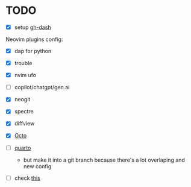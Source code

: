 # TODO

- [X] setup [gh-dash](https://dlvhdr.github.io/gh-dash/configuration/)

Neovim plugins config:

- [X] dap for python
- [X] trouble
- [X] nvim ufo
- [ ] copilot/chatgpt/gen.ai
- [X] neogit
- [X] spectre
- [X] diffview
- [X] [Octo](https://github.com/pwntester/octo.nvim)
- [ ] [quarto](https://youtu.be/hp7FFr9oM1k?si=P3FPwoFy9vi1goVj)
  - but make it into a git branch because there's a lot overlaping and new config

- [ ] check [this](https://github.com/dlvhdr/dotfiles/tree/main/.config/nvim)
